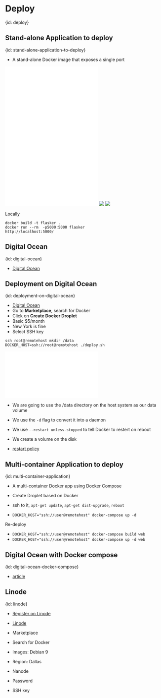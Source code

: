 # Deploy
{id: deploy}

## Stand-alone Application to deploy
{id: stand-alone-application-to-deploy}

* A stand-alone Docker image that exposes a single port

![](examples/deploy-stand-alone-python/app.py)
![](examples/deploy-stand-alone-python/test_app.py)
![](examples/deploy-stand-alone-python/requirements.txt)
![](examples/deploy-stand-alone-python/Dockerfile)
![](examples/deploy-stand-alone-python/.dockerignore)

Locally

```
docker build -t flasker .
docker run --rm  -p5000:5000 flasker
http://localhost:5000/
```

## Digital Ocean
{id: digital-ocean}

* [Digital Ocean](https://www.digitalocean.com/?refcode=0d4cc75b3a74)

## Deployment on Digital Ocean
{id: deployment-on-digital-ocean}


* [Digital Ocean](https://cloud.digitalocean.com/)
* Go to **Marketplace**, search for Docker
* Click on **Create Docker Droplet**
* Basic $5/month
* New York is fine
* Select SSH key

```
ssh root@remotehost mkdir /data
DOCKER_HOST=ssh://root@remotehost ./deploy.sh
```

![](examples/deploy-stand-alone-python/deploy.sh)

* We are going to use the /data directory on the host system as our data volume

* We use the `-d` flag to convert it into a daemon
* We use `--restart unless-stopped` to tell Docker to restert on reboot
* We create a volume on the disk


* [restart policy](https://docs.docker.com/config/containers/start-containers-automatically/)

## Multi-container Application to deploy
{id: multi-container-application}

* A multi-container Docker app using Docker Compose

* Create Droplet based on Docker
* ssh to it, `apt-get update`,  `apt-get dist-upgrade`, `reboot`
* `DOCKER_HOST="ssh://user@remotehost" docker-compose up -d`

Re-deploy

* `DOCKER_HOST="ssh://user@remotehost" docker-compose build web`
* `DOCKER_HOST="ssh://user@remotehost" docker-compose up -d web`

## Digital Ocean with Docker compose
{id: digital-ocean-docker-compose}

* [article](https://www.docker.com/blog/how-to-deploy-on-remote-docker-hosts-with-docker-compose/)


## Linode
{id: linode}

* [Register on Linode](https://www.linode.com/?r=cccf1376edd5c6f0b8eccb97e0741a1f24584e43)


* [Linode](https://cloud.linode.com/)
* Marketplace
* Search for Docker
* Images: Debian 9
* Region: Dallas
* Nanode
* Password
* SSH key

